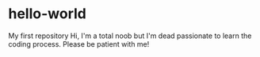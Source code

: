 # hello-world
My first repository
Hi, I'm a total noob but I'm dead passionate to learn the coding process. Please be patient with me!
